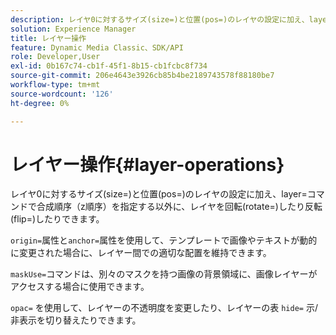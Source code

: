 ```yaml
---
description: レイヤ0に対するサイズ(size=)と位置(pos=)のレイヤの設定に加え、layer=コマンドで合成順序（z順序）を指定する以外に、レイヤを回転(rotate=)したり反転(flip=)したりできます。
solution: Experience Manager
title: レイヤー操作
feature: Dynamic Media Classic、SDK/API
role: Developer,User
exl-id: 0b167c74-cb1f-45f1-8b15-cb1fcbc8f734
source-git-commit: 206e4643e3926cb85b4be2189743578f88180be7
workflow-type: tm+mt
source-wordcount: '126'
ht-degree: 0%

---
```


# レイヤー操作{#layer-operations}

レイヤ0に対するサイズ(size=)と位置(pos=)のレイヤの設定に加え、layer=コマンドで合成順序（z順序）を指定する以外に、レイヤを回転(rotate=)したり反転(flip=)したりできます。

`origin=`属性と`anchor=`属性を使用して、テンプレートで画像やテキストが動的に変更された場合に、レイヤー間での適切な配置を維持できます。

`maskUse=`コマンドは、別々のマスクを持つ画像の背景領域に、画像レイヤーがアクセスする場合に使用できます。

`opac=` を使用して、レイヤーの不透明度を変更したり、レイヤーの表 `hide=` 示/非表示を切り替えたりできます。
